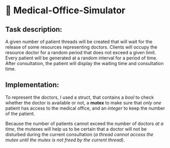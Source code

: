 # 🏥 Medical-Office-Simulator

## Task description:
 A given number of patient threads will be created that will wait for the release of some resources representing doctors. Clients will occupy the resource doctor for a random period that does not exceed a given limit. Every patient will be generated at a random interval for a period of time. After consultation, the patient  will display the waiting time and consultation time.

## Implementation:
 To represent the doctors, I used a struct, that contains a *bool* to check whether the doctor is available or not, a **mutex** to make sure that *only one* patient has access to the medical office, and an *integer* to keep the number of the patient.

 Because the number of patients cannot exceed the number of doctors *at a time*, the mutexes will help us to be certain that a doctor will not be disturbed during the current consultation (*a thread cannot access the mutex until the mutex is not freed by the current thread*).
